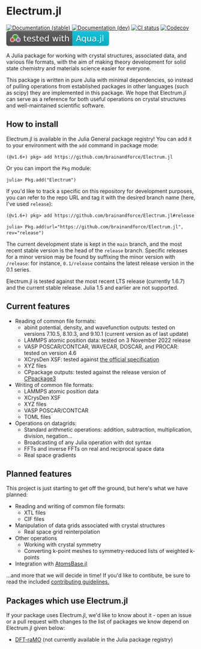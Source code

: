 # Electrum.jl

[![Documentation (stable)][docs-stable-img]][docs-stable-url]
[![Documentation (dev)][docs-dev-img]][docs-dev-url]
[![CI status][ci-status-img]][ci-status-url]
[![Codecov][codecov-img]][codecov-url]
[![Aqua.jl][aqua-img]][aqua-url]

A Julia package for working with crystal structures, associated data, and various file formats,
with the aim of making theory development for solid state chemistry and materials science easier
for everyone.

This package is written in pure Julia with minimal dependencies, so instead of pulling operations
from established packages in other languages (such as scipy) they are implemented in this package.
We hope that Electrum.jl can serve as a reference for both useful operations on crystal structures
and well-maintained scientific software.

## How to install

Electrum.jl is available in the Julia General package registry! You can add it to your environment
with the `add` command in package mode:
```
(@v1.6+) pkg> add https://github.com/brainandforce/Electrum.jl 
```
Or you can import the `Pkg` module:
```julia-repl
julia> Pkg.add("Electrum")
```
If you'd like to track a specific on this repository for development purposes, you can refer to the
repo URL and tag it with the desired branch name (here, I've used `release`):
```
(@v1.6+) pkg> add https://github.com/brainandforce/Electrum.jl#release
```
```julia-repl
julia> Pkg.add(url="https://github.com/brainandforce/Electrum.jl", rev="release")
```
The current development state is kept in the `main` branch, and the most recent stable version is
the head of the `release` branch. Specific releases for a minor version may be found by suffixing
the minor version with `/release`: for instance, `0.1/release` contains the latest release version
in the 0.1 series.

Electrum.jl is tested against the most recent LTS release (currently 1.6.7) and the current stable
release. Julia 1.5 and earlier are not supported.

## Current features

* Reading of common file formats:
     + abinit potential, density, and wavefunction outputs: tested on versions 7.10.5, 8.10.3,
    and 9.10.1 (current version as of last update)
     + LAMMPS atomic position data: tested on 3 November 2022 release
     + VASP POSCAR/CONTCAR, WAVECAR, DOSCAR, and PROCAR: tested on version 4.6
     + XCrysDen XSF: tested against [the official specification][xsf-spec-url]
     + XYZ files
     + CPpackage outputs: tested against the release version of [CPpackage3][cppackage-url]
* Writing of common file formats:
     + LAMMPS atomic position data
     + XCrysDen XSF
     + XYZ files
     + VASP POSCAR/CONTCAR
     + TOML files
* Operations on datagrids:
     + Standard arithmetic operations: addition, subtraction, multiplication, division, negation...
     + Broadcasting of any Julia operation with dot syntax
     + FFTs and inverse FFTs on real and reciprocal space data
     + Real space gradients

## Planned features

This project is just starting to get off the ground, but here's what we have planned:

  * Reading and writing of common file formats:
      + XTL files
      + CIF files
  * Manipulation of data grids associated with crystal structures
      + Real space grid reinterpolation
  * Other operations
      + Working with crystal symmetry
      + Converting k-point meshes to symmetry-reduced lists of weighted k-points
  * Integration with [AtomsBase.jl](https://github.com/JuliaMolSim/AtomsBase.jl)
     
...and more that we will decide in time! If you'd like to contibute, be sure to read the included
[contributing guidelines.](CONTRIBUTING.md)

## Packages which use Electrum.jl

If your package uses Electrum.jl, we'd like to know about it - open an issue or a pull request with
changes to the list of packages we know depend on Electrum.jl given below:
  - [DFT-raMO][dftramo-url] (not currently available in the Julia package registry)

[docs-stable-img]:  https://img.shields.io/badge/docs-stable-blue.svg
[docs-stable-url]:  https://brainandforce.github.io/Electrum.jl/stable
[docs-dev-img]:     https://img.shields.io/badge/docs-dev-blue.svg
[docs-dev-url]:     https://brainandforce.github.io/Electrum.jl/dev
[ci-status-img]:    https://github.com/brainandforce/Electrum.jl/workflows/CI/badge.svg
[ci-status-url]:    https://github.com/brainandforce/Electrum.jl/actions
[aqua-img]:         https://raw.githubusercontent.com/JuliaTesting/Aqua.jl/master/badge.svg
[aqua-url]:         https://github.com/JuliaTesting/Aqua.jl
[codecov-img]:      https://codecov.io/gh/brainandforce/Electrum.jl/branch/main/graph/badge.svg
[codecov-url]:      https://codecov.io/gh/brainandforce/Electrum.jl/
[xsf-spec-url]:     http://www.xcrysden.org/doc/XSF.html
[cppackage-url]:    https://github.com/dcfredrickson/CPpackage3
[dftramo-url]:      https://github.com/xamberl/DFT-raMO
